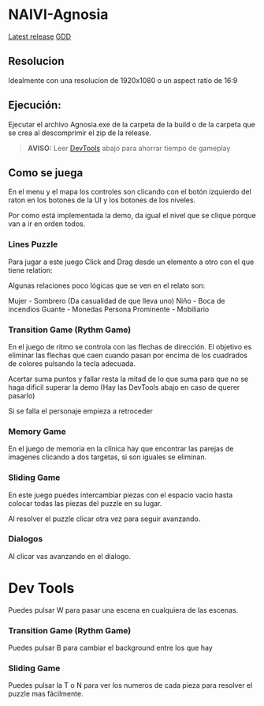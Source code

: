 # NAIVI-Agnosia

[Latest release](https://github.com/AMedico7/NAIVI-Agnosia/releases/tag/v1.0.1)
[GDD](https://github.com/AMedico7/NAIVI-Agnosia/blob/main/GDD.pdf)

## Resolucion
Idealmente con una resolucion de 1920x1080 o un aspect ratio de 16:9

## Ejecución:
Ejecutar el archivo Agnosia.exe de la carpeta de la build o de la carpeta que se crea al descomprimir el zip de la release.


> **AVISO:** Leer [DevTools](#dev-tools) abajo para ahorrar tiempo de gameplay

## Como se juega

En el menu y el mapa los controles son clicando con el botón izquierdo del raton en los botones de la UI y los botones de los niveles.

Por como está implementada la demo, da igual el nivel que se clique porque van a ir en orden todos.

### Lines Puzzle
Para jugar a este juego Click and Drag desde un elemento a otro con el que tiene relation:

Algunas relaciones poco lógicas que se ven en el relato son:

Mujer - Sombrero (Da casualidad de que lleva uno)
Niño - Boca de incendios
Guante - Monedas
Persona Prominente - Mobiliario

### Transition Game (Rythm Game)
En el juego de ritmo se controla con las flechas de dirección. El objetivo es eliminar las flechas que caen cuando pasan por encima de los cuadrados de colores pulsando la tecla adecuada. 

Acertar suma puntos y fallar resta la mitad de lo que suma para que no se haga dificil superar la demo (Hay las DevTools abajo en caso de querer pasarlo)

Si se falla el personaje empieza a retroceder


### Memory Game
En el juego de memoria en la clínica hay que encontrar las parejas de imagenes clicando a dos targetas, si son iguales se eliminan.


### Sliding Game
En este juego puedes intercambiar piezas con el espacio vacio hasta colocar todas las piezas del puzzle en su lugar.

Al resolver el puzzle clicar otra vez para seguir avanzando.


### Dialogos
Al clicar vas avanzando en el dialogo.


# Dev Tools

Puedes pulsar W para pasar una escena en cualquiera de las escenas.

### Transition Game (Rythm Game)
Puedes pulsar B para cambiar el background entre los que hay


### Sliding Game
Puedes pulsar la T o N para ver los numeros de cada pieza para resolver el puzzle mas fácilmente.
